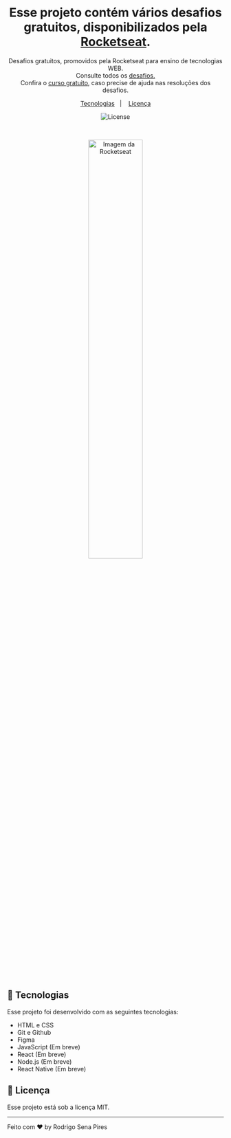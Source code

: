 <h1 align="center"> Esse projeto contém vários desafios gratuitos, disponibilizados pela <a href="https://www.rocketseat.com.br/">Rocketseat</a>.</h1>

<p align="center">
Desafios gratuitos, promovidos pela Rocketseat para ensino de tecnologias WEB. <br>
Consulte todos os <a href="https://app.rocketseat.com.br/discover/challenges">desafios.</a><br>
Confira o <a href="https://app.rocketseat.com.br/discover/challenges">curso gratuito</a>, caso precise de ajuda nas resoluções dos desafios.
</p>

<p align="center">
  <a href="#-tecnologias">Tecnologias</a>&nbsp;&nbsp;&nbsp;|&nbsp;&nbsp;&nbsp;  
  <a href="#memo-licença">Licença</a>
</p>

<p align="center">
  <img alt="License" src="https://img.shields.io/static/v1?label=license&message=MIT&color=49AA26&labelColor=000000">
</p>

<br>

<p align="center">
  <img alt="Imagem da Rocketseat" src="https://scontent-gig2-1.xx.fbcdn.net/v/t39.30808-6/323896554_888129755718770_5823895571036492844_n.png?_nc_cat=104&ccb=1-7&_nc_sid=730e14&_nc_ohc=ZcgHDRHjC0cAX-v2mKW&_nc_ht=scontent-gig2-1.xx&oh=00_AfAkTDtcVb3a_1EDQXyxZta2NVcz1mXQwxImdhr7DBLXxA&oe=63D69028" width="50%" height="50%">
</p>

## 🚀 Tecnologias

Esse projeto foi desenvolvido com as seguintes tecnologias:

- HTML e CSS
- Git e Github
- Figma
- JavaScript (Em breve)
- React (Em breve)
- Node.js (Em breve)
- React Native (Em breve)


## :memo: Licença

Esse projeto está sob a licença MIT.

---

Feito com ♥ by Rodrigo Sena Pires
